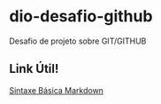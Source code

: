 # dio-desafio-github
Desafio de projeto sobre GIT/GITHUB

## Link Útil!
[Sintaxe Básica Markdown](https://www.markdownguide.org/)

